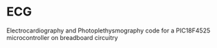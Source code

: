 # ECG
Electrocardiography and Photoplethysmography code for a PIC18F4525 microcontroller on breadboard circuitry
